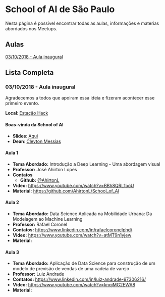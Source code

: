 # School of AI de São Paulo

Nesta página é possível encontrar todas as aulas, informações e materias abordados nos Meetups.

## Aulas

[03/10/2018 - Aula inaugural](#03102018---aula-inaugural)


## Lista Completa

### 03/10/2018 - Aula inaugural

Agradecemos a todos que apoiram essa ideia e fizeram acontecer esse primeiro evento.

**Local**: [Estação Hack](https://www.google.com.br/maps/place/Esta%C3%A7%C3%A3o+Hack/@-23.5624065,-46.6542724,15z/data=!4m2!3m1!1s0x0:0x53d643daf01894f5?sa=X&ved=2ahUKEwjQnvT2w_TdAhWEjJAKHR1NCTgQ_BIwDnoECAoQCw)

#### Boas-vinda da School of AI
- **Slides**: [Aqui](https://docs.google.com/presentation/d/1wqxn_249Ewr2bfKn4W3Kcm9IeylGl8l92crB_otN3wM/edit?usp=sharing)
- **Dean**: [Cleyton Messias](https://www.linkedin.com/in/cleytonmessias/)


#### Aula 1

- **Tema Abordado:** Introdução a Deep Learning - Uma abordagem visual
- **Professor:** José Ahirton Lopes
- **Contatos** 
  - **Github:** [@AhirtonL](https://github.com/AhirtonL)
- **Video:** https://www.youtube.com/watch?v=BBh8QRL1boU
- **Material:** https://github.com/AhirtonL/School_of_AI

#### Aula 2

- **Tema Abordado:** Data Science Aplicada na Mobilidade Urbana: Da Modelagem ao Machine Learning
- **Professor:** Rafael Coronel
- **Contatos:** https://www.linkedin.com/in/rafaelcoronelphd/
- **Video:** https://www.youtube.com/watch?v=atMT9n1yjew
- **Material:**

#### Aula 3

- **Tema Abordado:** Aplicação de Data Science para construção de um modelo de previsão de vendas de uma cadeia de varejo
- **Professor:** Luiz Andrade
- **Contatos:** https://www.linkedin.com/in/luiz-andrade-97306216/
- **Video:** https://www.youtube.com/watch?v=knqjMG2EWA8
- **Material:**


